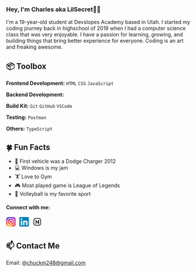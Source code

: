 ### Hey, I'm Charles aka LilSecret👋🏽

I'm a 19-year-old student at Devslopes Academy based in Utah. I started my coding journey back in highschool of 2019 when I had a computer science class that was very enjoyable. I have a passion for learning, growing, and building things that bring better experience for everyone. Coding is an art and freaking awesome.

## 📦 Toolbox

**Frontend Development:** `HTML` `CSS` `JavaScript`

**Backend Development:**

**Build Kit:** `Git` `GitHub` `VSCode`

**Testing:** `Postman`

**Others:** `TypeScript`

## 🍀 Fun Facts

- 🚗 First vehicle was a Dodge Charger 2012
- 💻 Windows is my jam
- 🏋️ Love to Gym
- 🎮 Most played game is League of Legends
- 🏐 Volleyball is my favorite sport

#### Connect with me:

[<img align="left" src="./images/instagram-logo.svg.webp" alt="instagram logo" width="26px" style="padding-right:10px;" >](https://www.instagram.com/lil.secret18)
[<img align="left" src="./images/linkedin-logo.svg.png" alt="linkedin logo" width="26px" style="padding-right:10px;" >](https://www.linkedin.com/in/charles-marchant-4269201a6/)
[<img align="left" src="./images/medium-logo.svg" alt="medium logo" width="26px" style="padding-right:10px;" >](https://medium.com/@chuckm248)

<br/>
<br/>

## 📫 Contact Me

Email: @chuckm248@gmail.com
